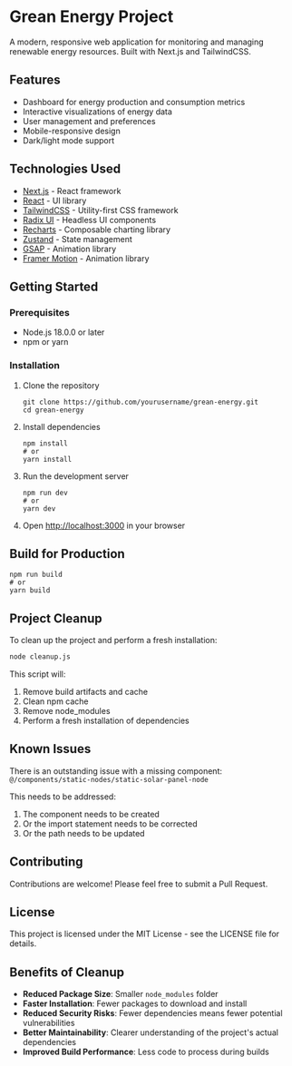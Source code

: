 # Grean Energy Project

A modern, responsive web application for monitoring and managing renewable energy resources. Built with Next.js and TailwindCSS.

## Features

- Dashboard for energy production and consumption metrics
- Interactive visualizations of energy data
- User management and preferences
- Mobile-responsive design
- Dark/light mode support

## Technologies Used

- [Next.js](https://nextjs.org/) - React framework
- [React](https://reactjs.org/) - UI library
- [TailwindCSS](https://tailwindcss.com/) - Utility-first CSS framework
- [Radix UI](https://www.radix-ui.com/) - Headless UI components
- [Recharts](https://recharts.org/) - Composable charting library
- [Zustand](https://github.com/pmndrs/zustand) - State management
- [GSAP](https://greensock.com/) - Animation library
- [Framer Motion](https://www.framer.com/motion/) - Animation library

## Getting Started

### Prerequisites

- Node.js 18.0.0 or later
- npm or yarn

### Installation

1. Clone the repository
   ```
   git clone https://github.com/yourusername/grean-energy.git
   cd grean-energy
   ```

2. Install dependencies
   ```
   npm install
   # or
   yarn install
   ```

3. Run the development server
   ```
   npm run dev
   # or
   yarn dev
   ```

4. Open [http://localhost:3000](http://localhost:3000) in your browser

## Build for Production

```
npm run build
# or
yarn build
```

## Project Cleanup

To clean up the project and perform a fresh installation:

```bash
node cleanup.js
```

This script will:
1. Remove build artifacts and cache
2. Clean npm cache
3. Remove node_modules
4. Perform a fresh installation of dependencies

## Known Issues

There is an outstanding issue with a missing component:
`@/components/static-nodes/static-solar-panel-node`

This needs to be addressed:
1. The component needs to be created
2. Or the import statement needs to be corrected
3. Or the path needs to be updated

## Contributing

Contributions are welcome! Please feel free to submit a Pull Request.

## License

This project is licensed under the MIT License - see the LICENSE file for details.

## Benefits of Cleanup

- **Reduced Package Size**: Smaller `node_modules` folder
- **Faster Installation**: Fewer packages to download and install
- **Reduced Security Risks**: Fewer dependencies means fewer potential vulnerabilities
- **Better Maintainability**: Clearer understanding of the project's actual dependencies
- **Improved Build Performance**: Less code to process during builds 